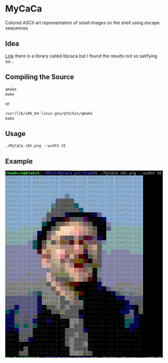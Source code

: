 # MyCaCa
Colored ASCII art representation of small images on the shell using escape sequences

## Idea

[Link](https://en.wikipedia.org/wiki/ANSI_escape_code)
there is a library called libcaca but I found the results not so satifying so...


## Compiling the Source

```
qmake
make
``` 
or
```
/usr/lib/x86_64-linux-gnu/qt5/bin/qmake
make
```

## Usage

```
./MyCaCa cbh.png --width 32 
```
## Example

![Image](result.png)

